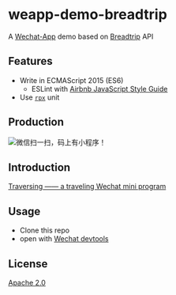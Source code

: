 # weapp-demo-breadtrip

A [Wechat-App](https://mp.weixin.qq.com/debug/wxadoc/dev/index.html) demo based on [Breadtrip](http://breadtrip.com/) API

## Features

- Write in ECMAScript 2015 (ES6)
	- ESLint with [Airbnb JavaScript Style Guide](https://github.com/airbnb/javascript)
- Use [`rpx`](https://mp.weixin.qq.com/debug/wxadoc/dev/framework/view/wxss.html?t) unit

## Production

  ![微信扫一扫，码上有小程序！](http://wx3.sinaimg.cn/mw690/4d6e3e3bgy1fcycs3zwehj20zu14uwi0.jpg)

## Introduction

[Traversing ——  a traveling Wechat mini program](http://github.kainy.cn/blog/2017/01/%E3%80%8A%E8%B7%A8%E6%97%B6%E7%A9%BA%E3%80%8B%E6%97%85%E8%A1%8C%E6%97%A5%E8%AE%B0%E5%B0%8F%E7%A8%8B%E5%BA%8F/)

## Usage

- Clone this repo
- open with [Wechat devtools](https://mp.weixin.qq.com/debug/wxadoc/dev/devtools/download.html)

## License

[Apache 2.0](LICENSE)
